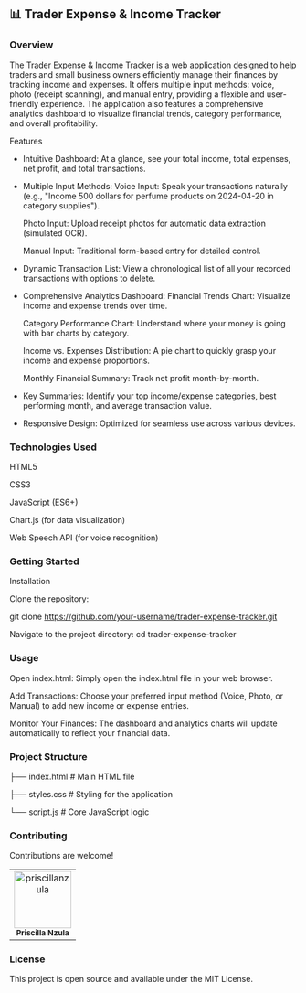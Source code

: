## 📊 Trader Expense & Income Tracker
### Overview
The Trader Expense & Income Tracker is a web application designed to help traders and small business owners efficiently manage their finances by tracking income and expenses. It offers multiple input methods: voice, photo (receipt scanning), and manual entry, providing a flexible and user-friendly experience. The application also features a comprehensive analytics dashboard to visualize financial trends, category performance, and overall profitability.

Features
- Intuitive Dashboard: At a glance, see your total income, total expenses, net profit, and total transactions.
- Multiple Input Methods:
   Voice Input: Speak your transactions naturally (e.g., "Income 500 dollars for perfume products on 2024-04-20 in category supplies").
  
   Photo Input: Upload receipt photos for automatic data extraction (simulated OCR).
  
   Manual Input: Traditional form-based entry for detailed control.
  
- Dynamic Transaction List: View a chronological list of all your recorded transactions with options to delete.
- Comprehensive Analytics Dashboard:
   Financial Trends Chart: Visualize income and expense trends over time.
  
   Category Performance Chart: Understand where your money is going with bar charts by category.
  
   Income vs. Expenses Distribution: A pie chart to quickly grasp your income and expense proportions.
  
   Monthly Financial Summary: Track net profit month-by-month.
  
- Key Summaries: Identify your top income/expense categories, best performing month, and average transaction value.
- Responsive Design: Optimized for seamless use across various devices.

### Technologies Used

HTML5

CSS3

JavaScript (ES6+)

Chart.js (for data visualization)

Web Speech API (for voice recognition)

### Getting Started
Installation

Clone the repository:

git clone https://github.com/your-username/trader-expense-tracker.git

Navigate to the project directory:
cd trader-expense-tracker

### Usage
Open index.html: Simply open the index.html file in your web browser.

Add Transactions: Choose your preferred input method (Voice, Photo, or Manual) to add new income or expense entries.

Monitor Your Finances: The dashboard and analytics charts will update automatically to reflect your financial data.

### Project Structure

├── index.html          # Main HTML file

├── styles.css          # Styling for the application

└── script.js           # Core JavaScript logic

### Contributing
Contributions are welcome!
<table>
   <tbody>
      <tr>
 <td align="center">
        <a href="https://github.com/priscillanzula">
          <img src="https://avatars.githubusercontent.com/u/144167777?v=4" width="100;" alt="priscillanzula"/>
          <br />
          <sub><b>Priscilla Nzula</b></sub>
        </a>
      </td>
    </tr>
  </tbody>
</table>

### License
This project is open source and available under the MIT License.

